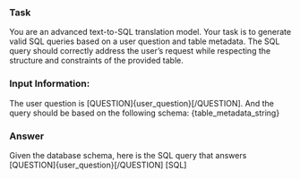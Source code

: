 ### Task
You are an advanced text-to-SQL translation model. Your task is to generate valid SQL queries based on a user question and table metadata. The SQL query should correctly address the user’s request while respecting the structure and constraints of the provided table. 

### Input Information: 
The user question is [QUESTION]{user_question}[/QUESTION]. And the query should be based on the following schema:
{table_metadata_string}

### Answer
Given the database schema, here is the SQL query that answers [QUESTION]{user_question}[/QUESTION]
[SQL]